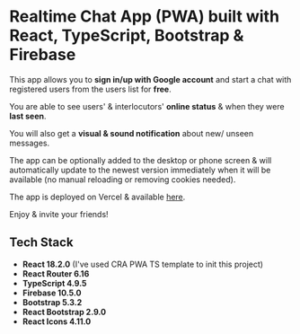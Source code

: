 # Realtime Chat App (PWA) built with React, TypeScript, Bootstrap & Firebase

This app allows you to **sign in/up with Google account** and start a chat with registered users from the users list for **free**.

You are able to see users' & interlocutors' **online status** & when they were **last seen**.

You will also get a **visual & sound notification** about new/ unseen messages.

The app can be optionally added to the desktop or phone screen & will automatically update to the newest version immediately when it will be available (no manual reloading or removing cookies needed).

The app is deployed on Vercel & available <a href="https://vg-chat-app-react.vercel.app/" target="_blank">here</a>.

Enjoy & invite your friends!

## Tech Stack

- **React 18.2.0** (I've used CRA PWA TS template to init this project)
- **React Router 6.16**
- **TypeScript 4.9.5**
- **Firebase 10.5.0**
- **Bootstrap 5.3.2**
- **React Bootstrap 2.9.0**
- **React Icons 4.11.0**